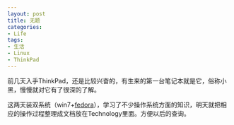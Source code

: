 ```yaml
---
layout: post
title: 无题
categories:
- Life
tags:
- 生活
- Linux
- ThinkPad
---
```


前几天入手ThinkPad，还是比较兴奋的，有生来的第一台笔记本就是它，俗称小黑，慢慢就对它有了很深的了解。

这两天装双系统（win7+[fedora](http://fedoraproject.org/zh_CN/)），学习了不少操作系统方面的知识，明天就把相应的操作过程整理成文档放在Technology里面。方便以后的查询。


